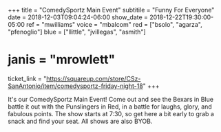 +++
title = "ComedySportz Main Event"
subtitile = "Funny For Everyone"
date = 2018-12-03T09:04:24-06:00
show_date = 2018-12-22T19:30:00-05:00
ref = "mwilliams"
voice = "mbalcom"
red = ["bsolo", "agarza", "pfenoglio"]
blue = ["llittle", "jvillegas", "asmith"]
# janis = "mrowlett"


ticket_link = "https://squareup.com/store/CSz-SanAntonio/item/comedysportz-friday-night-18"
+++

It's our ComedySportz Main Event! Come out and see the Bexars in Blue battle it out with the Punslingers in Red, in a battle for laughs, glory, and fabulous points. The show starts at 7:30, so get here a bit early to grab a snack and find your seat. All shows are also BYOB.
